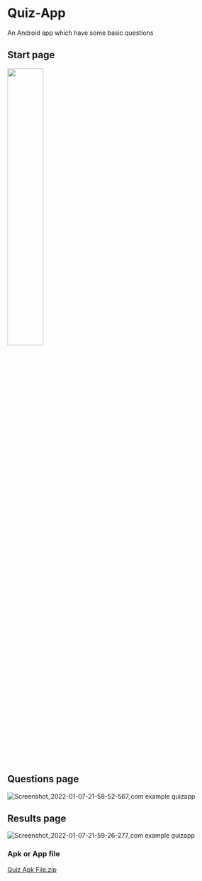 # Quiz-App
An Android app which have some basic questions

## Start page
<img src="https://user-images.githubusercontent.com/54950082/148575077-503142ea-5854-4a45-8382-121e15a32ad5.jpg" width="40%" height="40%">

## Questions page
![Screenshot_2022-01-07-21-58-52-567_com example quizapp](https://user-images.githubusercontent.com/54950082/148575139-0c41444e-0689-471e-b073-b118cd90335c.jpg)

## Results page
![Screenshot_2022-01-07-21-59-26-277_com example quizapp](https://user-images.githubusercontent.com/54950082/148575183-cf1994a1-1c11-4747-82c5-7a97ee1f76a3.jpg)

### Apk or App file
[Quiz Apk File.zip](https://github.com/gururajkl/Quiz-App/files/7830073/Quiz.Apk.File.zip)
